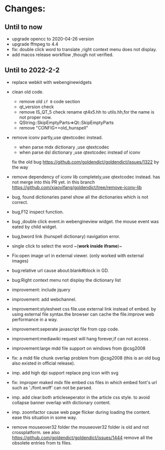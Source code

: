 # Changes:

## Until to now
- upgrade opencc to 2020-04-26 version
- upgrade ffmpeg to 4.4
- fix: double click word to translate ,right context menu does not display.
- add macos release workflow ,though not verified.



## Until to 2022-2-2
-  replace webkit with webenginewidgets
-    clean old code.
      -  remove old `if 0` code section 
      -  qt_version check 
      -  remove IS_QT_5 check
           rename qt4x5.hh to utils.hh,for the name is not proper now.
      - QString::SkipEmptyParts=>Qt::SkipEmptyParts
      - remove "CONFIG+=old_hunspell" 
-  remove iconv partly,use qtextcodec instead.
      - when parse mdx dictionary ,use qtextcodec
      - when parse dsl dictionary ,use qtextcodec instead of iconv
      
      fix the old bug https://github.com/goldendict/goldendict/issues/1322 by the way
-   remove dependency of iconv lib completely,use qtextcodec instead. has not merge into this PR yet. in this branch https://github.com/xiaoyifang/goldendict/tree/remove-iconv-lib
-   bug, found dictionaries panel show all the dictionaries  which is not correct.
-  bug,F12 inspect function.
-  bug ,double click event.in webengineview widget. the mouse event was eated by child widget.
- bug,bword link (hunspell dictionary) navigation error.
- single click to select the word ~(**work inside  iframe**)~
- Fix:open image url in external viewer.  (only worked with external images)
- bug:relative url cause about:blank#block in GD.
- bug:Right context menu not  display the dictionary list 
- improvement: include jquery 
- improvement: add webchannel.
- improvement:stylesheet css file.use external link instead of embed. 
by using external file syntax.the browser can cache the file.improve web performance in a way.
- improvement:seperate javascript file from cpp code.
- improvement:mediawiki request will hang forever,if can not access .
- improvement:large mdd file support on windows from @csg2008
- fix: a mdd file chunk overlap problem from @csg2008 (this is an old bug also existed in official release).
- imp. add high dpi support replace png icon with svg 
- fix: improper maked mdx file embed css files in which embed font's url such as './font.woff' can not be parsed.
- imp. add clear:both articleseperator in the article css style. to avoid collapse banner overlap with dictionary content.
- imp. zoomfactor cause web page flicker during loading the content. ease this situation in some way.
- remove mouseover32 folder
  the mouseover32 folder is old and not crossplatform. see also https://github.com/goldendict/goldendict/issues/1444
  remove all the obsolete entries from ts files.
